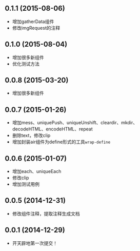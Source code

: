 ## 0.1.1 (2015-08-06)

  - 增加gatherData组件
  - 修改imgRequest的注释

## 0.1.0 (2015-08-04)

  - 增加很多新组件
  - 优化测试方法

## 0.0.8 (2015-03-20)

  - 增加很多新组件

## 0.0.7 (2015-01-26)

  - 增加mess、uniquePush、uniqueUnshift、cleardir、mkdir、decodeHTML、encodeHTML、repeat
  - 删除text，修改clip
  - 增加封装air组件为define形式的工具`wrap-define`

## 0.0.6 (2015-01-07)

  - 增加each、uniqueEach
  - 修改clip
  - 增加测试用例

## 0.0.5 (2014-12-31)

  - 修改组件注释，提取注释生成文档

## 0.0.1 (2014-12-29)

  - 开天辟地第一次提交！
